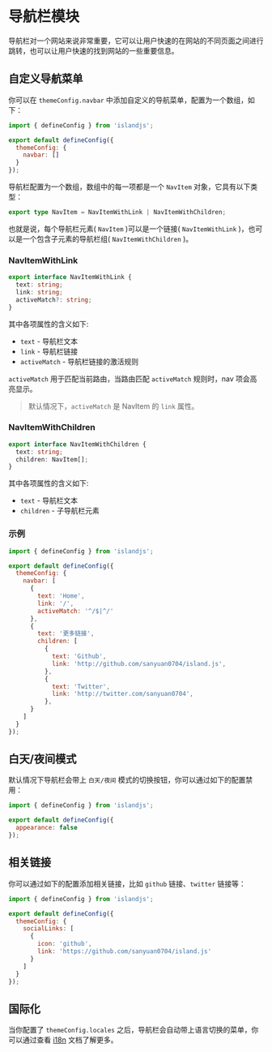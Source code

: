 # 导航栏模块

导航栏对一个网站来说非常重要，它可以让用户快速的在网站的不同页面之间进行跳转，也可以让用户快速的找到网站的一些重要信息。

## 自定义导航菜单

你可以在 `themeConfig.navbar` 中添加自定义的导航菜单，配置为一个数组，如下：

```js
import { defineConfig } from 'islandjs';

export default defineConfig({
  themeConfig: {
    navbar: []
  }
});
```

导航栏配置为一个数组，数组中的每一项都是一个 `NavItem` 对象，它具有以下类型：

```ts
export type NavItem = NavItemWithLink | NavItemWithChildren;
```

也就是说，每个导航栏元素( `NavItem` )可以是一个链接( `NavItemWithLink` )，也可以是一个包含子元素的导航栏组( `NavItemWithChildren` )。

### NavItemWithLink

```ts
export interface NavItemWithLink {
  text: string;
  link: string;
  activeMatch?: string;
}
```

其中各项属性的含义如下:

- `text` - 导航栏文本
- `link` - 导航栏链接
- `activeMatch` - 导航栏链接的激活规则

`activeMatch` 用于匹配当前路由，当路由匹配 `activeMatch` 规则时，nav 项会高亮显示。

> 默认情况下，`activeMatch` 是 NavItem 的 `link` 属性。

### NavItemWithChildren

```ts
export interface NavItemWithChildren {
  text: string;
  children: NavItem[];
}
```

其中各项属性的含义如下:

- `text` - 导航栏文本
- `children` - 子导航栏元素

### 示例

```js
import { defineConfig } from 'islandjs';

export default defineConfig({
  themeConfig: {
    navbar: [
      {
        text: 'Home',
        link: '/',
        activeMatch: '^/$|^/'
      },
      {
        text: '更多链接',
        children: [
          {
            text: 'Github',
            link: 'http://github.com/sanyuan0704/island.js',
          },
          {
            text: 'Twitter',
            link: 'http://twitter.com/sanyuan0704',
          },
      }
    ]
  }
});
```

## 白天/夜间模式

默认情况下导航栏会带上 `白天/夜间` 模式的切换按钮，你可以通过如下的配置禁用：

```js
import { defineConfig } from 'islandjs';

export default defineConfig({
  appearance: false
});
```

## 相关链接

你可以通过如下的配置添加相关链接，比如 `github` 链接、`twitter` 链接等：

```js
import { defineConfig } from 'islandjs';

export default defineConfig({
  themeConfig: {
    socialLinks: [
      {
        icon: 'github',
        link: 'https://github.com/sanyuan0704/island.js'
      }
    ]
  }
});
```

## 国际化

当你配置了 `themeConfig.locales` 之后，导航栏会自动带上语言切换的菜单，你可以通过查看 [i18n](/zh/guide/i18n) 文档了解更多。
